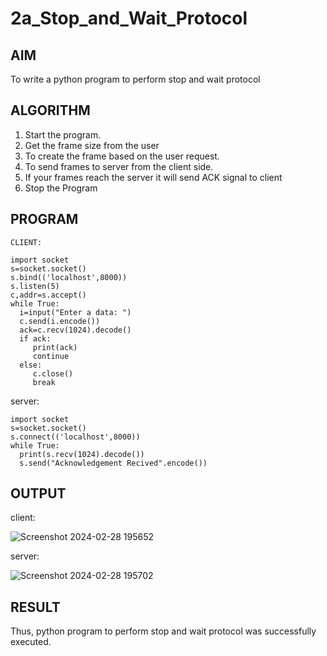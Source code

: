 # 2a_Stop_and_Wait_Protocol
## AIM 
To write a python program to perform stop and wait protocol
## ALGORITHM
1. Start the program.
2. Get the frame size from the user
3. To create the frame based on the user request.
4. To send frames to server from the client side.
5. If your frames reach the server it will send ACK signal to client
6. Stop the Program
## PROGRAM
```
CLIENT:

import socket
s=socket.socket()
s.bind(('localhost',8000))
s.listen(5)
c,addr=s.accept()
while True:
  i=input("Enter a data: ")
  c.send(i.encode())
  ack=c.recv(1024).decode()
  if ack:
     print(ack)
     continue
  else:
     c.close()
     break
```
server:
```
import socket
s=socket.socket()
s.connect(('localhost',8000))
while True:
  print(s.recv(1024).decode())
  s.send("Acknowledgement Recived".encode())
```

## OUTPUT
client:

![Screenshot 2024-02-28 195652](https://github.com/HARISHA2006/2a_Stop_and_Wait_Protocol/assets/148843830/d00f6d71-0764-4830-8a58-f5858f6a0bed)

server:

![Screenshot 2024-02-28 195702](https://github.com/HARISHA2006/2a_Stop_and_Wait_Protocol/assets/148843830/5b483b8f-3397-4962-ac63-d27b1591588d)
## RESULT
Thus, python program to perform stop and wait protocol was successfully executed.
